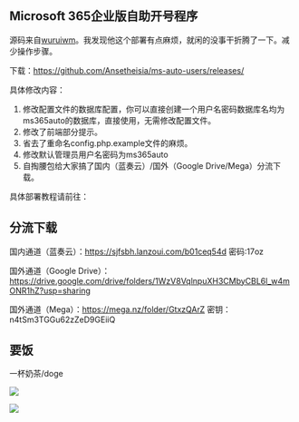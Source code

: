## Microsoft 365企业版自助开号程序
源码来自[wuruiwm](https://github.com/wuruiwm/msautocreate)。我发现他这个部署有点麻烦，就闲的没事干折腾了一下。减少操作步骤。

下载：https://github.com/Ansetheisia/ms-auto-users/releases/

具体修改内容：
1. 修改配置文件的数据库配置，你可以直接创建一个用户名密码数据库名均为ms365auto的数据库，直接使用，无需修改配置文件。
2. 修改了前端部分提示。
3. 省去了重命名config.php.example文件的麻烦。
4. 修改默认管理员用户名密码为ms365auto
5. 自掏腰包给大家搞了国内（蓝奏云）/国外（Google Drive/Mega）分流下载。

具体部署教程请前往：

## 分流下载
国内通道（蓝奏云）：https://sjfsbh.lanzoui.com/b01ceq54d 密码:17oz

国外通道（Google Drive）：https://drive.google.com/drive/folders/1WzV8VqlnpuXH3CMbyCBL6l_w4mONR1hZ?usp=sharing

国外通道（Mega）：https://mega.nz/folder/GtxzQArZ 密钥：n4tSm3TGGu62zZeD9GEiiQ

## 要饭
一杯奶茶/doge

![](https://a1-down.illyasviel.info/img/pay/zfb.jpg)

![](https://a1-down.illyasviel.info/img/pay/qq.png)
